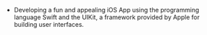 -  Developing a fun and appealing iOS App using the programming language Swift and the UIKit, a framework provided by Apple for building user interfaces. 
